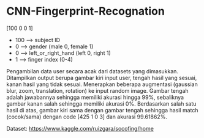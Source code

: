# CNN-Fingerprint-Recognation

[100 0 0 1]

- 100 --> subject ID
- 0 --> gender (male 0, female 1)
- 0 --> left_or_right_hand (left 0, right 1)
- 1 --> finger index (0-4)


Pengambilan data user secara acak dari datasets yang dimasukkan. Ditampilkan output berupa gambar kiri input user, tengah hasil yang sesuai, kanan hasil yang tidak sesuai.  Menerapkan beberapa augmentasi (gaussian blur, zoom, translation, rotation) ke input random image. Gambar tengah adalah jawabannya sehingga memiliki akurasi hingga 99%, sebaliknya gambar kanan salah sehingga memiliki akurasi 0%.  Berdasarkan salah satu hasil di atas, gambar kiri sama dengan gambar tengah sehingga hasil match (cocok/sama) dengan code [425 1 0 3] dan akurasi 99.61862%.


Dataset:
https://www.kaggle.com/ruizgara/socofing/home
